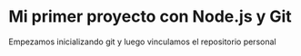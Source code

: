 # Mi primer proyecto con Node.js y Git

Empezamos inicializando git y luego vinculamos el repositorio personal
